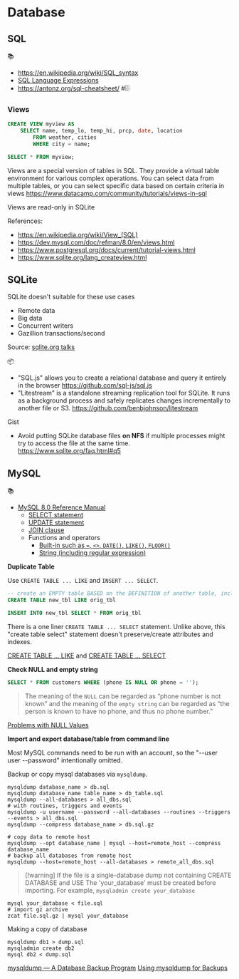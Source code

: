 # Database

## SQL
📚
 * https://en.wikipedia.org/wiki/SQL_syntax
 * [SQL Language Expressions](https://sqlite.org/lang_expr.html)
 * https://antonz.org/sql-cheatsheet/ #🗄️

### Views

```sql
CREATE VIEW myview AS
    SELECT name, temp_lo, temp_hi, prcp, date, location
        FROM weather, cities
        WHERE city = name;

SELECT * FROM myview;
```

Views are a special version of tables in SQL. They provide a virtual table environment for various complex operations. You can select data from multiple tables, or you can select specific data based on certain criteria in views https://www.datacamp.com/community/tutorials/views-in-sql

Views are read-only in SQLite

References:
* https://en.wikipedia.org/wiki/View_(SQL)
* https://dev.mysql.com/doc/refman/8.0/en/views.html
* https://www.postgresql.org/docs/current/tutorial-views.html
* https://www.sqlite.org/lang_createview.html

## SQLite

SQLite doesn't suitable for these use cases
* Remote data
* Big data
* Concurrent writers
* Gazillion transactions/second

Source: [sqlite.org talks](https://www.sqlite.org/talks/cmu-20150917.odp)

📦
 * "SQL.js" allows you to create a relational database and query it entirely in the browser https://github.com/sql-js/sql.js
 * "Litestream" is a standalone streaming replication tool for SQLite. It runs as a background process and safely replicates changes incrementally to another file or S3. https://github.com/benbjohnson/litestream

Gist
 * Avoid putting SQLite database files **on NFS** if multiple processes might try to access the file at the same time. https://www.sqlite.org/faq.html#q5

## MySQL

📚
- [MySQL 8.0 Reference Manual](https://dev.mysql.com/doc/refman/8.0/en/)
	- [SELECT statement](https://dev.mysql.com/doc/refman/8.0/en/select.html)
	- [UPDATE statement](https://dev.mysql.com/doc/refman/8.0/en/update.html)
	- [JOIN clause](https://dev.mysql.com/doc/refman/8.0/en/join.html)
	- Functions and operators
		- [Built-in such as `=`, `<>`, `DATE()`, `LIKE()`, `FLOOR()`](https://dev.mysql.com/doc/refman/8.0/en/built-in-function-reference.html)
		- [String (including regular expression)](https://dev.mysql.com/doc/refman/8.0/en/string-functions.html)

**Duplicate Table**

Use `CREATE TABLE ... LIKE` and `INSERT ... SELECT`.
```sql
-- create an EMPTY table BASED on the DEFINITION of another table, including any column ATTRIBUTES and INDEXES defined
CREATE TABLE new_tbl LIKE orig_tbl

INSERT INTO new_tbl SELECT * FROM orig_tbl
```

There is a one liner `CREATE TABLE ... SELECT` statement. Unlike above, this "create table select" statement doesn't preserve/create attributes and indexes.

[CREATE TABLE ... LIKE](https://dev.mysql.com/doc/refman/8.0/en/create-table-like.html) and [CREATE TABLE ... SELECT](https://dev.mysql.com/doc/refman/8.0/en/create-table-select.html)

**Check NULL and empty string**

```sql
SELECT * FROM customers WHERE (phone IS NULL OR phone = '');
```

> The meaning of the `NULL` can be regarded as “phone number is not known” and the meaning of the `empty string` can be regarded as “the person is known to have no phone, and thus no phone number.”

[Problems with NULL Values](https://dev.mysql.com/doc/refman/8.0/en/problems-with-null.html)

**Import and export database/table from command line**

Most MySQL commands need to be run with an account, so the "--user user --password" intentionally omitted.

Backup or copy mysql databases via `mysqldump`.
```shell
mysqldump database_name > db.sql
mysqldump database_name table_name > db_table.sql
mysqldump --all-databases > all_dbs.sql
# with routines, triggers and events
mysqldump -u username --password --all-databases --routines --triggers --events > all_dbs.sql
mysqldump --compress database_name > db.sql.gz

# copy data to remote host
mysqldump --opt database_name | mysql --host=remote_host --compress database_name
# backup all databases from remote host
mysqldump --host=remote_host --all-databases > remote_all_dbs.sql

```

> [!warning] If the file is a single-database dump not containing CREATE DATABASE and USE
> The 'your_database' must be created before importing. For example, `mysqladmin create your_database`
```shell
mysql your_database < file.sql
# import gz archive
zcat file.sql.gz | mysql your_database
```

Making a copy of database
```shell
mysqldump db1 > dump.sql
mysqladmin create db2
mysql db2 < dump.sql
```

[mysqldump — A Database Backup Program](https://dev.mysql.com/doc/refman/en/mysqldump.html)
[Using mysqldump for Backups](https://dev.mysql.com/doc/refman/en/using-mysqldump.html)

